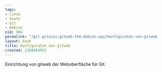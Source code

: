 ```yaml
---
tags:
- Linux
- howto
- Git
- Debian
nid: 984
permalink: "/git-gitosis-gitweb-the-debian-way/konfiguraton-von-gitweb.html"
layout: book
title: Konfiguraton von gitweb
created: 1268494952
---
```

Einrichtung von gitweb der Weboberfläche für Git.

